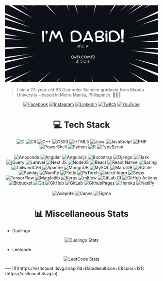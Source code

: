 ![alt text](https://github.com/Dabidesu/Dabidesu/blob/main/assets/github_header.png?raw=true)

> I am a 23-year-old BS Computer Science graduate from Mapúa University—based in Metro Manila, Philippines. 🫡🫡🫡 
<div align="center">
  
[![Facebook](https://img.shields.io/badge/Facebook-%231877F2.svg?logo=Facebook&logoColor=white)](https://www.facebook.com/dabidesu/) [![Instagram](https://img.shields.io/badge/Instagram-%23E4405F.svg?logo=Instagram&logoColor=white)](https://www.instagram.com/daezgarin/) [![LinkedIn](https://img.shields.io/badge/LinkedIn-%230077B5.svg?logo=linkedin&logoColor=white)](https://www.linkedin.com/in/deagarin/) [![Twitch](https://img.shields.io/badge/Twitch-%239146FF.svg?logo=Twitch&logoColor=white)](https://www.twitch.tv/dabidesu) [![YouTube](https://img.shields.io/badge/YouTube-%23FF0000.svg?logo=YouTube&logoColor=white)](https://youtube.com/@dabidesu) 
</div>

<div align="center">
  
# 💻 Tech Stack
  
![C](https://img.shields.io/badge/c-%2300599C.svg?style=flat&logo=c&logoColor=white) ![C#](https://img.shields.io/badge/c%23-%23239120.svg?style=flat&logo=csharp&logoColor=white) ![C++](https://img.shields.io/badge/c++-%2300599C.svg?style=flat&logo=c%2B%2B&logoColor=white) ![CSS3](https://img.shields.io/badge/css3-%231572B6.svg?style=flat&logo=css3&logoColor=white) ![HTML5](https://img.shields.io/badge/html5-%23E34F26.svg?style=flat&logo=html5&logoColor=white) ![Java](https://img.shields.io/badge/java-%23ED8B00.svg?style=flat&logo=openjdk&logoColor=white) ![JavaScript](https://img.shields.io/badge/javascript-%23323330.svg?style=flat&logo=javascript&logoColor=%23F7DF1E) ![PHP](https://img.shields.io/badge/php-%23777BB4.svg?style=flat&logo=php&logoColor=white) ![PowerShell](https://img.shields.io/badge/PowerShell-%235391FE.svg?style=flat&logo=powershell&logoColor=white) ![Python](https://img.shields.io/badge/python-3670A0?style=flat&logo=python&logoColor=ffdd54) ![R](https://img.shields.io/badge/r-%23276DC3.svg?style=flat&logo=r&logoColor=white) ![TypeScript](https://img.shields.io/badge/typescript-%23007ACC.svg?style=flat&logo=typescript&logoColor=white) <br><br> ![Anaconda](https://img.shields.io/badge/Anaconda-%2344A833.svg?style=flat&logo=anaconda&logoColor=white) ![Angular](https://img.shields.io/badge/angular-%23DD0031.svg?style=flat&logo=angular&logoColor=white) ![Angular.js](https://img.shields.io/badge/angular.js-%23E23237.svg?style=flat&logo=angularjs&logoColor=white) ![Bootstrap](https://img.shields.io/badge/bootstrap-%238511FA.svg?style=flat&logo=bootstrap&logoColor=white) ![Django](https://img.shields.io/badge/django-%23092E20.svg?style=flat&logo=django&logoColor=white) ![Flask](https://img.shields.io/badge/flask-%23000.svg?style=flat&logo=flask&logoColor=white) ![jQuery](https://img.shields.io/badge/jquery-%230769AD.svg?style=flat&logo=jquery&logoColor=white) ![Laravel](https://img.shields.io/badge/laravel-%23FF2D20.svg?style=flat&logo=laravel&logoColor=white) ![Next JS](https://img.shields.io/badge/Next-black?style=flat&logo=next.js&logoColor=white) ![NodeJS](https://img.shields.io/badge/node.js-6DA55F?style=flat&logo=node.js&logoColor=white) ![React](https://img.shields.io/badge/react-%2320232a.svg?style=flat&logo=react&logoColor=%2361DAFB) ![React Native](https://img.shields.io/badge/react_native-%2320232a.svg?style=flat&logo=react&logoColor=%2361DAFB) ![Spring](https://img.shields.io/badge/spring-%236DB33F.svg?style=flat&logo=spring&logoColor=white) ![TailwindCSS](https://img.shields.io/badge/tailwindcss-%2338B2AC.svg?style=flat&logo=tailwind-css&logoColor=white) ![Apache](https://img.shields.io/badge/apache-%23D42029.svg?style=flat&logo=apache&logoColor=white) ![MongoDB](https://img.shields.io/badge/MongoDB-%234ea94b.svg?style=flat&logo=mongodb&logoColor=white) ![MySQL](https://img.shields.io/badge/mysql-4479A1.svg?style=flat&logo=mysql&logoColor=white) ![MariaDB](https://img.shields.io/badge/MariaDB-003545?style=flat&logo=mariadb&logoColor=white) ![SQLite](https://img.shields.io/badge/sqlite-%2307405e.svg?style=flat&logo=sqlite&logoColor=white) ![Pandas](https://img.shields.io/badge/pandas-%23150458.svg?style=flat&logo=pandas&logoColor=white) ![NumPy](https://img.shields.io/badge/numpy-%23013243.svg?style=flat&logo=numpy&logoColor=white) ![Plotly](https://img.shields.io/badge/Plotly-%233F4F75.svg?style=flat&logo=plotly&logoColor=white) ![PyTorch](https://img.shields.io/badge/PyTorch-%23EE4C2C.svg?style=flat&logo=PyTorch&logoColor=white) ![scikit-learn](https://img.shields.io/badge/scikit--learn-%23F7931E.svg?style=flat&logo=scikit-learn&logoColor=white) ![Scipy](https://img.shields.io/badge/SciPy-%230C55A5.svg?style=flat&logo=scipy&logoColor=%white) ![TensorFlow](https://img.shields.io/badge/TensorFlow-%23FF6F00.svg?style=flat&logo=TensorFlow&logoColor=white) ![Matplotlib](https://img.shields.io/badge/Matplotlib-%23ffffff.svg?style=flat&logo=Matplotlib&logoColor=black) ![Keras](https://img.shields.io/badge/Keras-%23D00000.svg?style=flat&logo=Keras&logoColor=white) ![mlflow](https://img.shields.io/badge/mlflow-%23d9ead3.svg?style=flat&logo=numpy&logoColor=blue) ![GitLab CI](https://img.shields.io/badge/gitlab%20CI-%23181717.svg?style=flat&logo=gitlab&logoColor=white) ![GitHub Actions](https://img.shields.io/badge/github%20actions-%232671E5.svg?style=flat&logo=githubactions&logoColor=white) ![Bitbucket](https://img.shields.io/badge/bitbucket-%230047B3.svg?style=flat&logo=bitbucket&logoColor=white) ![Git](https://img.shields.io/badge/git-%23F05033.svg?style=flat&logo=git&logoColor=white) ![GitHub](https://img.shields.io/badge/github-%23121011.svg?style=flat&logo=github&logoColor=white) ![GitLab](https://img.shields.io/badge/gitlab-%23181717.svg?style=flat&logo=gitlab&logoColor=white) ![GithubPages](https://img.shields.io/badge/github%20pages-121013?style=flat&logo=github&logoColor=white) ![Heroku](https://img.shields.io/badge/heroku-%23430098.svg?style=flat&logo=heroku&logoColor=white) ![Netlify](https://img.shields.io/badge/netlify-%23000000.svg?style=flat&logo=netlify&logoColor=#00C7B7)  <br><br> ![Aseprite](https://img.shields.io/badge/Aseprite-FFFFFF?style=flat&logo=Aseprite&logoColor=#7D929E) ![Canva](https://img.shields.io/badge/Canva-%2300C4CC.svg?style=flat&logo=Canva&logoColor=white) ![Figma](https://img.shields.io/badge/figma-%23F24E1E.svg?style=flat&logo=figma&logoColor=white)
</div>

<div align="center">
  
# 📊 Miscellaneous Stats
</div>

<ul>
  <li>Duolingo</li>
</ul>

<div align="center">
  
![Duolingo Stats](https://duolingo-stats-card.vercel.app/api?username=Dabidxd&sort=xp&theme=github-dark)
</div>

<ul>
  <li>Leetcode</li>
</ul>

<div align="center">
  
![LeetCode Stats](https://leetcard.jacoblin.cool/Dabidesu?theme=nord&font=Shippori%20Mincho%20B1&ext=heatmap)
</div>
---
[![](https://visitcount.itsvg.in/api?id=Dabidesu&icon=0&color=12)](https://visitcount.itsvg.in)

